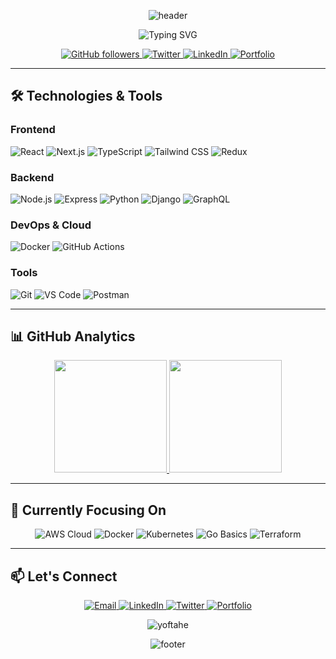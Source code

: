 <div align="center">
  
<!-- Dynamic Header -->
![header](https://capsule-render.vercel.app/api?type=waving&color=gradient&height=250&section=header&text=Yoftahe%20Abraham&fontSize=70&fontAlignY=40&animation=fadeIn&desc=Full-Stack%20Developer&descAlignY=65)

<!-- Animated Typing SVG -->
<p align="center">
  <img src="https://readme-typing-svg.demolab.com?font=Fira+Code&weight=600&size=24&pause=1000&color=00F728&width=500&lines=Building+scalable+web+applications;Open-source+contributor;Tech+enthusiast;Problem+solver" alt="Typing SVG" />
</p>

<!-- Social Badges -->
<p align="center">
  <a href="https://github.com/yoftahe?tab=followers">
    <img alt="GitHub followers" src="https://img.shields.io/github/followers/yoftahe?color=green&logo=github">
  </a>
  <a href="https://x.com/yof_abr">
    <img src="https://img.shields.io/badge/Twitter-1DA1F2?style=flat-square&logo=twitter&logoColor=white" alt="Twitter" />
  </a>
  <a href="https://www.linkedin.com/in/yoftahe-abraham-33803335b">
    <img src="https://img.shields.io/badge/LinkedIn-0077B5?style=flat-square&logo=linkedin&logoColor=white" alt="LinkedIn" />
  </a>
  <a href="https://yoftahe.vercel.app">
    <img src="https://img.shields.io/badge/Portfolio-FF5722?style=flat-square&logo=google-chrome&logoColor=white" alt="Portfolio" />
  </a>
</p>

</div>

---

## **🛠️ Technologies & Tools**

### **Frontend**
![React](https://img.shields.io/badge/-React-61DAFB?logo=react&logoColor=black&style=for-the-badge)
![Next.js](https://img.shields.io/badge/-Next.js-000000?logo=next.js&logoColor=white&style=for-the-badge)
![TypeScript](https://img.shields.io/badge/-TypeScript-3178C6?logo=typescript&logoColor=white&style=for-the-badge)
![Tailwind CSS](https://img.shields.io/badge/-Tailwind%20CSS-06B6D4?logo=tailwind-css&logoColor=white&style=for-the-badge)
![Redux](https://img.shields.io/badge/-Redux-764ABC?logo=redux&logoColor=white&style=for-the-badge)

### **Backend**
![Node.js](https://img.shields.io/badge/-Node.js-339933?logo=node.js&logoColor=white&style=for-the-badge)
![Express](https://img.shields.io/badge/-Express-000000?logo=express&logoColor=white&style=for-the-badge)
![Python](https://img.shields.io/badge/-Python-3776AB?logo=python&logoColor=white&style=for-the-badge)
![Django](https://img.shields.io/badge/-Django-092E20?logo=django&logoColor=white&style=for-the-badge)
![GraphQL](https://img.shields.io/badge/-GraphQL-E10098?logo=graphql&logoColor=white&style=for-the-badge)

### **DevOps & Cloud**
![Docker](https://img.shields.io/badge/-Docker-2496ED?logo=docker&logoColor=white&style=for-the-badge)
![GitHub Actions](https://img.shields.io/badge/-GitHub%20Actions-2088FF?logo=github-actions&logoColor=white&style=for-the-badge)

### **Tools**
![Git](https://img.shields.io/badge/-Git-F05032?logo=git&logoColor=white&style=for-the-badge)
![VS Code](https://img.shields.io/badge/-VS%20Code-007ACC?logo=visual-studio-code&logoColor=white&style=for-the-badge)
![Postman](https://img.shields.io/badge/-Postman-FF6C37?logo=postman&logoColor=white&style=for-the-badge)

---

## **📊 GitHub Analytics**

<div align="center">
  
<!-- GitHub Stats Cards -->
<a href="https://github.com/YoftaheAbraham">
  <img height="180em" src="https://github-readme-stats.vercel.app/api/top-langs/?username=YoftaheAbraham&layout=compact&theme=radical&hide_border=true" />
</a>

<!-- GitHub Streak Stats -->
<a href="https://github.com/YoftaheAbraham">
  <img height="180em" src="https://streak-stats.demolab.com/?user=YoftaheAbraham&theme=radical&hide_border=true" />
</a>

</div>

---

## **🎯 Currently Focusing On**

<p align="center">
  <img src="https://img.shields.io/badge/AWS-Cloud_Engineer-FF9900?style=flat-square&logo=amazon-aws&logoColor=white" alt="AWS Cloud" />
  <img src="https://img.shields.io/badge/Docker-Containerization-2496ED?style=flat-square&logo=docker&logoColor=white" alt="Docker" />
  <img src="https://img.shields.io/badge/Kubernetes-Orchestration-326CE5?style=flat-square&logo=kubernetes&logoColor=white" alt="Kubernetes" />
  <img src="https://img.shields.io/badge/Go-Backend-00ADD8?style=flat-square&logo=go&logoColor=white" alt="Go Basics" />
  <img src="https://img.shields.io/badge/Terraform-IaC-7B42BC?style=flat-square&logo=terraform&logoColor=white" alt="Terraform" />
</p>

---

## **📫 Let's Connect**

<p align="center">
  <a href="mailto:yoftahe.abr@gmail.com">
    <img src="https://img.shields.io/badge/Gmail-D14836?style=for-the-badge&logo=gmail&logoColor=white" alt="Email" />
  </a>
  <a href="https://www.linkedin.com/in/yofabr/">
    <img src="https://img.shields.io/badge/LinkedIn-0077B5?style=for-the-badge&logo=linkedin&logoColor=white" alt="LinkedIn" />
  </a>
  <a href="https://x.com/yof_abr">
    <img src="https://img.shields.io/badge/Twitter-1DA1F2?style=for-the-badge&logo=twitter&logoColor=white" alt="Twitter" />
  </a>
  <a href="https://yoftahe.vercel.app">
    <img src="https://img.shields.io/badge/Portfolio-FF5722?style=for-the-badge&logo=google-chrome&logoColor=white" alt="Portfolio" />
  </a>
</p>

<p align="center">
  <img src="https://komarev.com/ghpvc/?username=yoftahe&label=Profile%20views&color=0e75b6&style=flat" alt="yoftahe" />
</p>

<div align="center">
  
<!-- Dynamic Footer -->
![footer](https://capsule-render.vercel.app/api?type=waving&color=gradient&height=150&section=footer)

</div>
